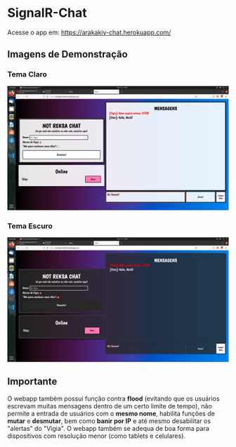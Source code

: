 # SignalR-Chat
Acesse o app em: https://arakakiv-chat.herokuapp.com/

## Imagens de Demonstração

### Tema Claro
![](/more/tema-claro-demonstracao.png)

### Tema Escuro
![](/more/tema-escuro-demonstracao.png)

## Importante
O webapp também possui função contra **flood** (evitando que os usuários escrevam muitas mensagens dentro de um certo limite de tempo), 
não permite a entrada de usuários com o **mesmo nome**, habilita funções de **mutar** e **desmutar**, bem como **banir por IP** e 
até mesmo desabilitar os "alertas" do "Vigia". O webapp também se adequa de boa forma para dispositivos com resolução menor (como tablets e celulares).
